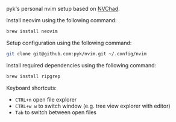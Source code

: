 pyk's personal nvim setup based on [NVChad](https://nvchad.com).

Install neovim using the following command:

```sh
brew install neovim
```

Setup configuration using the following command:

```sh
git clone git@github.com:pyk/nvim.git ~/.config/nvim
```

Install required dependencies using the following command:

```sh
brew install ripgrep
```

Keyboard shortcuts:
- `CTRL+n` open file explorer
- `CTRL+w w` to switch window (e.g. tree view explorer with editor)
- `Tab` to switch between open files


